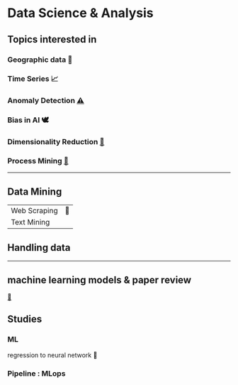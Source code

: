 # Data Science & Analysis


## Topics interested in

### Geographic data 🚓

### Time Series 📈

### Anomaly Detection [⚠](https://github.com/m0oon0/Anomaly-Detection)

### Bias in AI 🕊

### Dimensionality Reduction [🌠](https://github.com/m0oon0/Data-Science/blob/main/Dimensionality-Reduction/readme.md)

### Process Mining [📇](https://github.com/m0oon0/Process-Mining)

---

## Data Mining

|||
|---|---|
|Web Scraping|📁|
|Text Mining||

## Handling data

---

## machine learning models & paper review

[📰](https://github.com/m0oon0/Data-Science/blob/main/models.md)

## Studies

### ML

regression to neural network 📑  

### Pipeline : MLops


